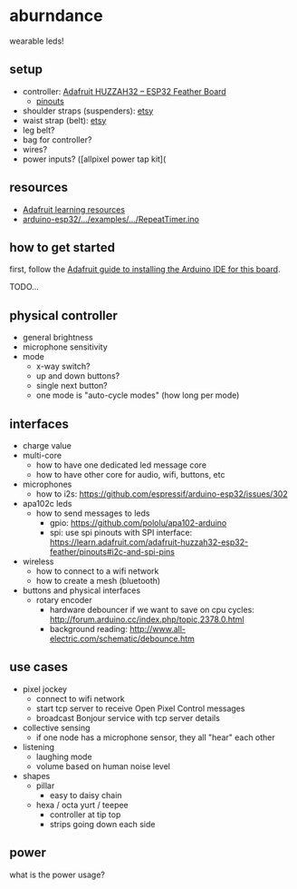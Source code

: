 # aburndance

wearable leds!

## setup

- controller: [Adafruit HUZZAH32 – ESP32 Feather Board](https://www.adafruit.com/product/3405)
  - [pinouts](https://learn.adafruit.com/adafruit-huzzah32-esp32-feather/pinouts)
- shoulder straps (suspenders): [etsy](https://www.etsy.com/nz/listing/456446760/handmade-usa-blackbrowntan-leather-clip)
- waist strap (belt): [etsy](https://www.etsy.com/nz/listing/114576723/handmade-thick-leather-belt-mens-womens)
- leg belt?
- bag for controller?
- wires?
- power inputs? ([allpixel power tap kit](

## resources

- [Adafruit learning resources](https://learn.adafruit.com/adafruit-huzzah32-esp32-feather)
- [arduino-esp32/.../examples/.../RepeatTimer.ino](https://github.com/espressif/arduino-esp32/blob/master/libraries/ESP32/examples/Timer/RepeatTimer/RepeatTimer.ino)

## how to get started

first, follow the [Adafruit guide to installing the Arduino IDE for this board](https://learn.adafruit.com/adafruit-huzzah32-esp32-feather/using-with-arduino-ide).

TODO...

## physical controller

- general brightness
- microphone sensitivity
- mode
  - x-way switch?
  - up and down buttons?
  - single next button?
  - one mode is "auto-cycle modes" (how long per mode)

## interfaces

- charge value
- multi-core
  - how to have one dedicated led message core
  - how to have other core for audio, wifi, buttons, etc
- microphones
  - how to i2s: https://github.com/espressif/arduino-esp32/issues/302
- apa102c leds
  - how to send messages to leds
    - gpio: https://github.com/pololu/apa102-arduino
    - spi: use spi pinouts with SPI interface: https://learn.adafruit.com/adafruit-huzzah32-esp32-feather/pinouts#i2c-and-spi-pins
- wireless
  - how to connect to a wifi network
  - how to create a mesh (bluetooth)
- buttons and physical interfaces
  - rotary encoder
    - hardware debouncer if we want to save on cpu cycles: http://forum.arduino.cc/index.php/topic,2378.0.html
    - background reading: http://www.all-electric.com/schematic/debounce.htm

## use cases

- pixel jockey
  - connect to wifi network
  - start tcp server to receive Open Pixel Control messages
  - broadcast Bonjour service with tcp server details
- collective sensing
  - if one node has a microphone sensor, they all "hear" each other
- listening
  - laughing mode
  - volume based on human noise level
- shapes
  - pillar
    - easy to daisy chain
  - hexa / octa yurt / teepee
    - controller at tip top
    - strips going down each side

## power

what is the power usage?
